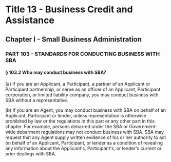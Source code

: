 
# Title 13 - Business Credit and Assistance
## Chapter I - Small Business Administration
### PART 103 - STANDARDS FOR CONDUCTING BUSINESS WITH SBA
#### § 103.2 Who may conduct business with SBA?

(a) If you are an Applicant, a Participant, a partner of an Applicant or Participant partnership, or serve as an officer of an Applicant, Participant corporation, or limited liability company, you may conduct business with SBA without a representative.

(b) If you are an Agent, you may conduct business with SBA on behalf of an Applicant, Participant or lender, unless representation is otherwise prohibited by law or the regulations in this part or any other part in this chapter. For example, persons debarred under the SBA or Government-wide debarment regulations may not conduct business with SBA. SBA may request that any Agent supply written evidence of his or her authority to act on behalf of an Applicant, Participant, or lender as a condition of revealing any information about the Applicant's, Participant's, or lender's current or prior dealings with SBA.

